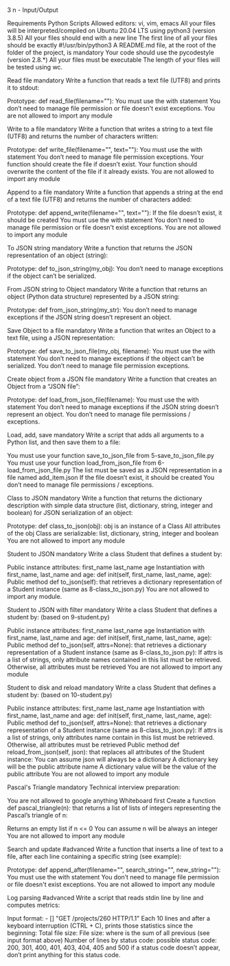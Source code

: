 3
n - Input/Output



Requirements Python Scripts Allowed editors: vi, vim, emacs All your files will be interpreted/compiled on Ubuntu 20.04 LTS using python3 (version 3.8.5) All your files should end with a new line The first line of all your files should be exactly #!/usr/bin/python3 A README.md file, at the root of the folder of the project, is mandatory Your code should use the pycodestyle (version 2.8.*) All your files must be executable The length of your files will be tested using wc.



Read file mandatory Write a function that reads a text file (UTF8) and prints it to stdout:

Prototype: def read_file(filename=""): You must use the with statement You don’t need to manage file permission or file doesn't exist exceptions. You are not allowed to import any module



Write to a file mandatory Write a function that writes a string to a text file (UTF8) and returns the number of characters written:

Prototype: def write_file(filename="", text=""): You must use the with statement You don’t need to manage file permission exceptions. Your function should create the file if doesn’t exist. Your function should overwrite the content of the file if it already exists. You are not allowed to import any module



Append to a file mandatory Write a function that appends a string at the end of a text file (UTF8) and returns the number of characters added:

Prototype: def append_write(filename="", text=""): If the file doesn’t exist, it should be created You must use the with statement You don’t need to manage file permission or file doesn't exist exceptions. You are not allowed to import any module



To JSON string mandatory Write a function that returns the JSON representation of an object (string):

Prototype: def to_json_string(my_obj): You don’t need to manage exceptions if the object can’t be serialized.



From JSON string to Object mandatory Write a function that returns an object (Python data structure) represented by a JSON string:

Prototype: def from_json_string(my_str): You don’t need to manage exceptions if the JSON string doesn’t represent an object.



Save Object to a file mandatory Write a function that writes an Object to a text file, using a JSON representation:

Prototype: def save_to_json_file(my_obj, filename): You must use the with statement You don’t need to manage exceptions if the object can’t be serialized. You don’t need to manage file permission exceptions.



Create object from a JSON file mandatory Write a function that creates an Object from a “JSON file”:

Prototype: def load_from_json_file(filename): You must use the with statement You don’t need to manage exceptions if the JSON string doesn’t represent an object. You don’t need to manage file permissions / exceptions.



Load, add, save mandatory Write a script that adds all arguments to a Python list, and then save them to a file:

You must use your function save_to_json_file from 5-save_to_json_file.py You must use your function load_from_json_file from 6-load_from_json_file.py The list must be saved as a JSON representation in a file named add_item.json If the file doesn’t exist, it should be created You don’t need to manage file permissions / exceptions.



Class to JSON mandatory Write a function that returns the dictionary description with simple data structure (list, dictionary, string, integer and boolean) for JSON serialization of an object:

Prototype: def class_to_json(obj): obj is an instance of a Class All attributes of the obj Class are serializable: list, dictionary, string, integer and boolean You are not allowed to import any module



Student to JSON mandatory Write a class Student that defines a student by:

Public instance attributes: first_name last_name age Instantiation with first_name, last_name and age: def init(self, first_name, last_name, age): Public method def to_json(self): that retrieves a dictionary representation of a Student instance (same as 8-class_to_json.py) You are not allowed to import any module.



Student to JSON with filter mandatory Write a class Student that defines a student by: (based on 9-student.py)

Public instance attributes: first_name last_name age Instantiation with first_name, last_name and age: def init(self, first_name, last_name, age): Public method def to_json(self, attrs=None): that retrieves a dictionary representation of a Student instance (same as 8-class_to_json.py): If attrs is a list of strings, only attribute names contained in this list must be retrieved. Otherwise, all attributes must be retrieved You are not allowed to import any module



Student to disk and reload mandatory Write a class Student that defines a student by: (based on 10-student.py)

Public instance attributes: first_name last_name age Instantiation with first_name, last_name and age: def init(self, first_name, last_name, age): Public method def to_json(self, attrs=None): that retrieves a dictionary representation of a Student instance (same as 8-class_to_json.py): If attrs is a list of strings, only attributes name contain in this list must be retrieved. Otherwise, all attributes must be retrieved Public method def reload_from_json(self, json): that replaces all attributes of the Student instance: You can assume json will always be a dictionary A dictionary key will be the public attribute name A dictionary value will be the value of the public attribute You are not allowed to import any module



Pascal's Triangle mandatory Technical interview preparation:

You are not allowed to google anything Whiteboard first Create a function def pascal_triangle(n): that returns a list of lists of integers representing the Pascal’s triangle of n:



Returns an empty list if n <= 0 You can assume n will be always an integer You are not allowed to import any module



Search and update #advanced Write a function that inserts a line of text to a file, after each line containing a specific string (see example):

Prototype: def append_after(filename="", search_string="", new_string=""): You must use the with statement You don’t need to manage file permission or file doesn't exist exceptions. You are not allowed to import any module



Log parsing #advanced Write a script that reads stdin line by line and computes metrics:

Input format: - [] "GET /projects/260 HTTP/1.1" Each 10 lines and after a keyboard interruption (CTRL + C), prints those statistics since the beginning: Total file size: File size: where is the sum of all previous (see input format above) Number of lines by status code: possible status code: 200, 301, 400, 401, 403, 404, 405 and 500 if a status code doesn’t appear, don’t print anything for this status code.
